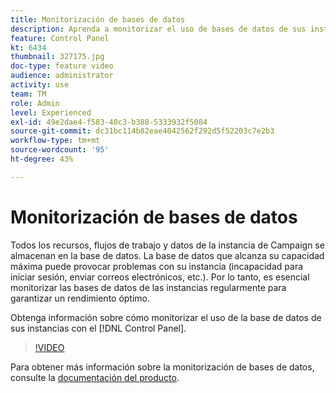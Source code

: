```yaml
---
title: Monitorización de bases de datos
description: Aprenda a monitorizar el uso de bases de datos de sus instancias.
feature: Control Panel
kt: 6434
thumbnail: 327175.jpg
doc-type: feature video
audience: administrator
activity: use
team: TM
role: Admin
level: Experienced
exl-id: 49e2dae4-f583-40c3-b388-5333932f5084
source-git-commit: dc31bc114b82eae4042562f292d5f52203c7e2b3
workflow-type: tm+mt
source-wordcount: '95'
ht-degree: 43%

---
```


# Monitorización de bases de datos

Todos los recursos, flujos de trabajo y datos de la instancia de Campaign se almacenan en la base de datos. La base de datos que alcanza su capacidad máxima puede provocar problemas con su instancia (incapacidad para iniciar sesión, enviar correos electrónicos, etc.). Por lo tanto, es esencial monitorizar las bases de datos de las instancias regularmente para garantizar un rendimiento óptimo.

Obtenga información sobre cómo monitorizar el uso de la base de datos de sus instancias con el [!DNL Control Panel].

>[!VIDEO](https://video.tv.adobe.com/v/327175?quality=12)

Para obtener más información sobre la monitorización de bases de datos, consulte la [documentación del producto](https://experienceleague.adobe.com/docs/control-panel/using/performance-monitoring/database-monitoring/database-monitoring.html?lang=en).

